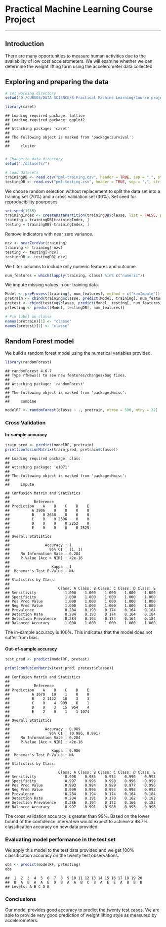 # Practical Machine Learning Course Project
_____________________________________________

## Introduction

There are many opportunities to measure human activities due to the availability of low cost accelerometers. We will examine whether we can determine the weight lifting form using the accelerometer data collected.

## Exploring and preparing the data


```r
# set working directory
setwd("D:/CURSOS/DATA SCIENCE/8-Practical Machine Learning/Course project")

library(caret)
```

```
## Loading required package: lattice
## Loading required package: ggplot2
## 
## Attaching package: 'caret'
## 
## The following object is masked from 'package:survival':
## 
##     cluster
```

```r

# Change to data directory
setwd("./datasets/")

# Load datasets
trainingDB <- read.csv("pml-training.csv", header = TRUE, sep = ",", stringsAsFactors = FALSE)
testingDB <- read.csv("pml-testing.csv", header = TRUE, sep = ",", stringsAsFactors = FALSE)
```


We choose random selection without replacement to split the data set into a training set (70%) and a cross validation set (30%).
Set seed for reproducibility pourposes


```r
set.seed(1535)
trainingIndex <- createDataPartition(trainingDB$classe, list = FALSE, p = 0.7)
training = trainingDB[trainingIndex, ]
testing = trainingDB[-trainingIndex, ]
```


Remove indicators with near zero variance.


```r
nzv <- nearZeroVar(training)
training <- training[-nzv]
testing <- testing[-nzv]
testingDB <- testingDB[-nzv]
```


We filter columns to include only numeric features and outcome. 


```r
num_features = which(lapply(training, class) %in% c("numeric"))
```


We impute missing values in our training data.


```r
Model <- preProcess(training[, num_features], method = c("knnImpute"))
pretrain <- cbind(training$classe, predict(Model, training[, num_features]))
pretest <- cbind(testing$classe, predict(Model, testing[, num_features]))
prtesting <- predict(Model, testingDB[, num_features])

# Fix label on classe
names(pretrain)[1] <- "classe"
names(pretest)[1] <- "classe"
```


## Random Forest model

We build a random forest model using the numerical variables provided. 


```r
library(randomForest)
```

```
## randomForest 4.6-7
## Type rfNews() to see new features/changes/bug fixes.
## 
## Attaching package: 'randomForest'
## 
## The following object is masked from 'package:Hmisc':
## 
##     combine
```

```r
modelRF <- randomForest(classe ~ ., pretrain, ntree = 500, mtry = 32)
```


### Cross Validation

#### In-sample accuracy

```r
train_pred <- predict(modelRF, pretrain)
print(confusionMatrix(train_pred, pretrain$classe))
```

```
## Loading required package: class
## 
## Attaching package: 'e1071'
## 
## The following object is masked from 'package:Hmisc':
## 
##     impute
```

```
## Confusion Matrix and Statistics
## 
##           Reference
## Prediction    A    B    C    D    E
##          A 3906    0    0    0    0
##          B    0 2658    0    0    0
##          C    0    0 2396    0    0
##          D    0    0    0 2252    0
##          E    0    0    0    0 2525
## 
## Overall Statistics
##                                 
##                Accuracy : 1     
##                  95% CI : (1, 1)
##     No Information Rate : 0.284 
##     P-Value [Acc > NIR] : <2e-16
##                                 
##                   Kappa : 1     
##  Mcnemar's Test P-Value : NA    
## 
## Statistics by Class:
## 
##                      Class: A Class: B Class: C Class: D Class: E
## Sensitivity             1.000    1.000    1.000    1.000    1.000
## Specificity             1.000    1.000    1.000    1.000    1.000
## Pos Pred Value          1.000    1.000    1.000    1.000    1.000
## Neg Pred Value          1.000    1.000    1.000    1.000    1.000
## Prevalence              0.284    0.193    0.174    0.164    0.184
## Detection Rate          0.284    0.193    0.174    0.164    0.184
## Detection Prevalence    0.284    0.193    0.174    0.164    0.184
## Balanced Accuracy       1.000    1.000    1.000    1.000    1.000
```

The in-sample accuracy is 100%. This indicates that the model does not suffer from bias.

#### Out-of-sample accuracy

```r
test_pred <- predict(modelRF, pretest)
```



```r
print(confusionMatrix(test_pred, pretest$classe))
```

```
## Confusion Matrix and Statistics
## 
##           Reference
## Prediction    A    B    C    D    E
##          A 1670   10    1    0    0
##          B    2 1122   10    3    3
##          C    0    4  999    6    1
##          D    0    3   15  954    4
##          E    2    0    1    1 1074
## 
## Overall Statistics
##                                         
##                Accuracy : 0.989         
##                  95% CI : (0.986, 0.991)
##     No Information Rate : 0.284         
##     P-Value [Acc > NIR] : <2e-16        
##                                         
##                   Kappa : 0.986         
##  Mcnemar's Test P-Value : NA            
## 
## Statistics by Class:
## 
##                      Class: A Class: B Class: C Class: D Class: E
## Sensitivity             0.998    0.985    0.974    0.990    0.993
## Specificity             0.997    0.996    0.998    0.996    0.999
## Pos Pred Value          0.993    0.984    0.989    0.977    0.996
## Neg Pred Value          0.999    0.996    0.994    0.998    0.998
## Prevalence              0.284    0.194    0.174    0.164    0.184
## Detection Rate          0.284    0.191    0.170    0.162    0.182
## Detection Prevalence    0.286    0.194    0.172    0.166    0.183
## Balanced Accuracy       0.997    0.991    0.986    0.993    0.996
```


The cross validation accuracy is greater than 99%.
Based on the lower bound of the confidence interval we would expect to achieve a 98.7% classification accuracy on new data provided.


### Evaluating model performance in the test set

We apply this model to the test data provided and we get 100% classification accuracy on the twenty test observations.

```r
obs <- predict(modelRF, prtesting)
obs
```

```
##  1  2  3  4  5  6  7  8  9 10 11 12 13 14 15 16 17 18 19 20 
##  B  A  B  A  A  E  D  B  A  A  B  C  B  A  E  E  A  B  B  B 
## Levels: A B C D E
```


### Conclusions
Our model provides good accuracy to predict the twenty test cases.
We are able to provide very good prediction of weight lifting style as measured by accelerometers.



